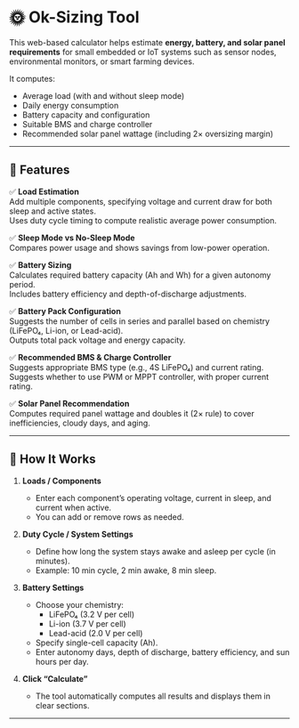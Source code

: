 # 🌞 Ok-Sizing Tool 
This web-based calculator helps estimate **energy, battery, and solar panel requirements** for small embedded or IoT systems such as sensor nodes, environmental monitors, or smart farming devices.

It computes:
- Average load (with and without sleep mode)
- Daily energy consumption
- Battery capacity and configuration
- Suitable BMS and charge controller
- Recommended solar panel wattage (including 2× oversizing margin)

---

## 🚀 Features

✅ **Load Estimation**  
Add multiple components, specifying voltage and current draw for both sleep and active states.  
Uses duty cycle timing to compute realistic average power consumption.

✅ **Sleep Mode vs No-Sleep Mode**  
Compares power usage and shows savings from low-power operation.

✅ **Battery Sizing**  
Calculates required battery capacity (Ah and Wh) for a given autonomy period.  
Includes battery efficiency and depth-of-discharge adjustments.

✅ **Battery Pack Configuration**  
Suggests the number of cells in series and parallel based on chemistry (LiFePO₄, Li-ion, or Lead-acid).  
Outputs total pack voltage and energy capacity.

✅ **Recommended BMS & Charge Controller**  
Suggests appropriate BMS type (e.g., 4S LiFePO₄) and current rating.  
Suggests whether to use PWM or MPPT controller, with proper current rating.

✅ **Solar Panel Recommendation**  
Computes required panel wattage and doubles it (2× rule) to cover inefficiencies, cloudy days, and aging.

---

## 🧮 How It Works

1. **Loads / Components**
   - Enter each component’s operating voltage, current in sleep, and current when active.
   - You can add or remove rows as needed.

2. **Duty Cycle / System Settings**
   - Define how long the system stays awake and asleep per cycle (in minutes).  
   - Example: 10 min cycle, 2 min awake, 8 min sleep.

3. **Battery Settings**
   - Choose your chemistry:
     - LiFePO₄ (3.2 V per cell)
     - Li-ion (3.7 V per cell)
     - Lead-acid (2.0 V per cell)
   - Specify single-cell capacity (Ah).  
   - Enter autonomy days, depth of discharge, battery efficiency, and sun hours per day.

4. **Click “Calculate”**
   - The tool automatically computes all results and displays them in clear sections.

---
